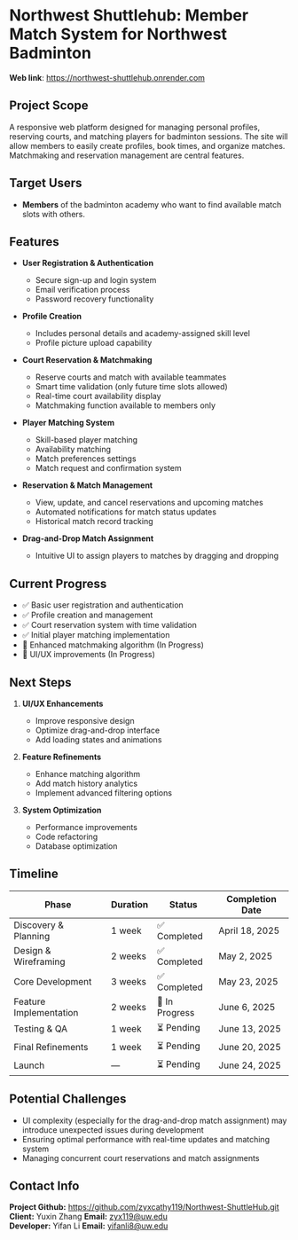 # Northwest Shuttlehub: Member Match System for Northwest Badminton

**Web link**: https://northwest-shuttlehub.onrender.com

## Project Scope

A responsive web platform designed for managing personal profiles, reserving courts, and matching players for badminton sessions. The site will allow members to easily create profiles, book times, and organize matches. Matchmaking and reservation management are central features.

## Target Users

- **Members** of the badminton academy who want to find available match slots with others.


## Features

- **User Registration & Authentication**
  - Secure sign-up and login system
  - Email verification process
  - Password recovery functionality

- **Profile Creation**
  - Includes personal details and academy-assigned skill level
  - Profile picture upload capability
  
- **Court Reservation & Matchmaking**
  - Reserve courts and match with available teammates
  - Smart time validation (only future time slots allowed)
  - Real-time court availability display
  - Matchmaking function available to members only

- **Player Matching System**
  - Skill-based player matching
  - Availability matching
  - Match preferences settings
  - Match request and confirmation system

- **Reservation & Match Management**
  - View, update, and cancel reservations and upcoming matches
  - Automated notifications for match status updates
  - Historical match record tracking

- **Drag-and-Drop Match Assignment**
  - Intuitive UI to assign players to matches by dragging and dropping


## Current Progress

- ✅ Basic user registration and authentication
- ✅ Profile creation and management
- ✅ Court reservation system with time validation
- ✅ Initial player matching implementation
- 🔄 Enhanced matchmaking algorithm (In Progress)
- 🔄 UI/UX improvements (In Progress)

## Next Steps

1. **UI/UX Enhancements**
   - Improve responsive design
   - Optimize drag-and-drop interface
   - Add loading states and animations

2. **Feature Refinements**
   - Enhance matching algorithm
   - Add match history analytics
   - Implement advanced filtering options

3. **System Optimization**
   - Performance improvements
   - Code refactoring
   - Database optimization


## Timeline

| Phase                  | Duration      | Status              | Completion Date |
|------------------------|---------------|---------------------|-----------------|
| Discovery & Planning   | 1 week        | ✅ Completed        | April 18, 2025  |
| Design & Wireframing   | 2 weeks       | ✅ Completed        | May 2, 2025     |
| Core Development       | 3 weeks       | ✅ Completed        | May 23, 2025    |
| Feature Implementation | 2 weeks       | 🔄 In Progress     | June 6, 2025    |
| Testing & QA          | 1 week        | ⏳ Pending         | June 13, 2025   |
| Final Refinements     | 1 week        | ⏳ Pending         | June 20, 2025   |
| Launch                | —             | ⏳ Pending         | June 24, 2025   |


## Potential Challenges

- UI complexity (especially for the drag-and-drop match assignment) may introduce unexpected issues during development
- Ensuring optimal performance with real-time updates and matching system
- Managing concurrent court reservations and match assignments


## Contact Info

**Project Github:** https://github.com/zyxcathy119/Northwest-ShuttleHub.git \
**Client:** Yuxin Zhang
**Email:** zyx119@uw.edu \
**Developer:** Yifan Li
**Email:** yifanli8@uw.edu
